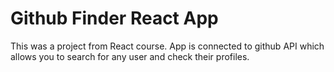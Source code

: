 # Github Finder React App

This was a project from React course. App is connected to github API which allows you to search for any user and check their profiles.

